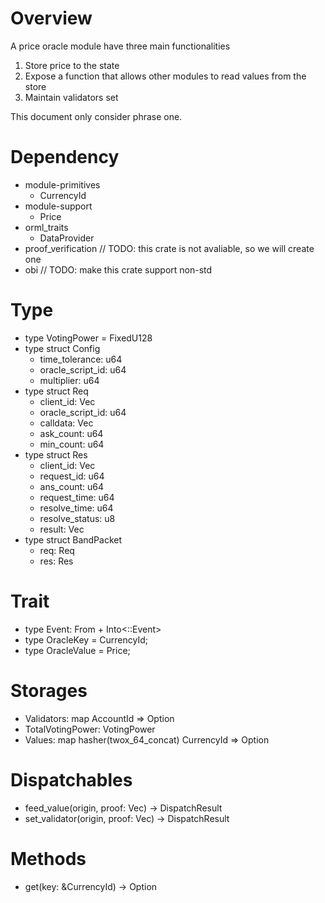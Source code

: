 # Overview

A price oracle module have three main functionalities
  1. Store price to the state
  2. Expose a function that allows other modules to read values from the store
  3. Maintain validators set

This document only consider phrase one.

# Dependency

- module-primitives
  - CurrencyId
- module-support
  - Price
- orml_traits
  - DataProvider
- proof_verification // TODO: this crate is not avaliable, so we will create one
- obi // TODO: make this crate support non-std

# Type

- type VotingPower = FixedU128
- type struct Config
  - time_tolerance: u64
  - oracle_script_id: u64
  - multiplier: u64
- type struct Req
	- client_id: Vec<u8>
	- oracle_script_id: u64
	- calldata: Vec<u8>
	- ask_count: u64
	- min_count: u64
- type struct Res
	- client_id: Vec<u8>
	- request_id: u64
	- ans_count: u64
	- request_time: u64
	- resolve_time: u64
	- resolve_status: u8
	- result: Vec<u8>
- type struct BandPacket
	- req: Req
	- res: Res

# Trait

- type Event: From<Event> + Into<<Self as system::Trait>::Event>
-	type OracleKey = CurrencyId;
-	type OracleValue = Price;

# Storages

- Validators: map AccountId => Option<VotingPower>
- TotalVotingPower: VotingPower
- Values: map hasher(twox_64_concat) CurrencyId => Option<Price>

# Dispatchables

- feed_value(origin, proof: Vec<u8>) -> DispatchResult
- set_validator(origin, proof: Vec<u8>) -> DispatchResult

# Methods

- get(key: &CurrencyId) -> Option<Price>
